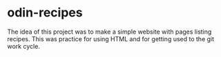# odin-recipes
The idea of this project was to make a simple website with pages listing recipes.
This was practice for using HTML and for getting used to the git work cycle.